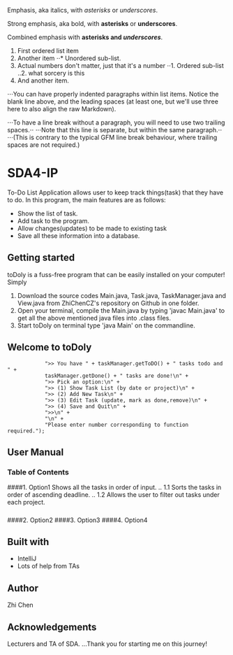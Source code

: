 Emphasis, aka italics, with *asterisks* or _underscores_.

Strong emphasis, aka bold, with **asterisks** or __underscores__.

Combined emphasis with **asterisks and _underscores_**.

1. First ordered list item
2. Another item
⋅⋅* Unordered sub-list. 
1. Actual numbers don't matter, just that it's a number
⋅⋅1. Ordered sub-list
..2. what sorcery is this
4. And another item.

⋅⋅⋅You can have properly indented paragraphs within list items. Notice the blank line above, and the leading spaces (at least one, but we'll use three here to also align the raw Markdown).

⋅⋅⋅To have a line break without a paragraph, you will need to use two trailing spaces.⋅⋅
⋅⋅⋅Note that this line is separate, but within the same paragraph.⋅⋅
⋅⋅⋅(This is contrary to the typical GFM line break behaviour, where trailing spaces are not required.)

SDA4-IP
=============
To-Do List Application allows user to keep track things(task) that they have to do.
In this program, the main features are as follows:
* Show the list of task.
* Add task to the program.
* Allow changes(updates) to be made to existing task
* Save all these information into a database.

Getting started
----------------
toDoly is a fuss-free program that can be easily installed on your computer!
Simply 
1. Download the source codes Main.java, Task.java, TaskManager.java and View.java from ZhiChenCZ's repository on Github in one folder.
2. Open your terminal, compile the Main.java by typing 'javac Main.java' to get all the above mentioned java files into .class files.
3. Start toDoly on terminal type 'java Main' on the commandline.
 


Welcome to toDoly
------------------

                ">> You have " + taskManager.getToDO() + " tasks todo and " +
                taskManager.getDone() + " tasks are done!\n" +
                ">> Pick an option:\n" +
                ">> (1) Show Task List (by date or project)\n" +
                ">> (2) Add New Task\n" +
                ">> (3) Edit Task (update, mark as done,remove)\n" +
                ">> (4) Save and Quit\n" +
                ">>\n" +
                "\n" +
                "Please enter number corresponding to function required.");
                
User Manual
-------------

### Table of Contents

####1. Option1
Shows all the tasks in order of input.
.. 1.1 Sorts the tasks in order of ascending deadline.
.. 1.2 Allows the user to filter out tasks under each project. 
#####
####2. Option2
####3. Option3
####4. Option4

Built with
-----------            
* IntelliJ
* Lots of help from TAs

Author
------
Zhi Chen

Acknowledgements
-----------------
Lecturers and TA of SDA. ...Thank you for starting me on this journey!                 
                